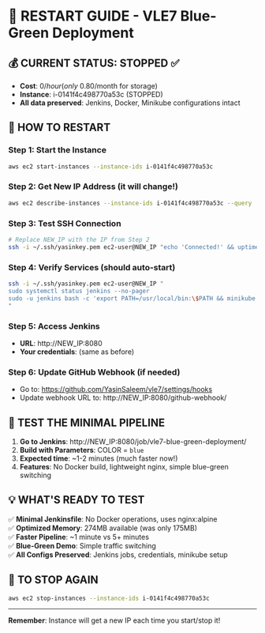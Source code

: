 # 🚀 RESTART GUIDE - VLE7 Blue-Green Deployment

## 💰 CURRENT STATUS: STOPPED ✅
- **Cost**: $0/hour (only ~$0.80/month for storage)
- **Instance**: i-0141f4c498770a53c (STOPPED)
- **All data preserved**: Jenkins, Docker, Minikube configurations intact

## 🔄 HOW TO RESTART

### Step 1: Start the Instance
```bash
aws ec2 start-instances --instance-ids i-0141f4c498770a53c
```

### Step 2: Get New IP Address (it will change!)
```bash
aws ec2 describe-instances --instance-ids i-0141f4c498770a53c --query 'Reservations[0].Instances[0].PublicIpAddress' --output text
```

### Step 3: Test SSH Connection
```bash
# Replace NEW_IP with the IP from Step 2
ssh -i ~/.ssh/yasinkey.pem ec2-user@NEW_IP "echo 'Connected!' && uptime"
```

### Step 4: Verify Services (should auto-start)
```bash
ssh -i ~/.ssh/yasinkey.pem ec2-user@NEW_IP "
sudo systemctl status jenkins --no-pager
sudo -u jenkins bash -c 'export PATH=/usr/local/bin:\$PATH && minikube status'
"
```

### Step 5: Access Jenkins
- **URL**: http://NEW_IP:8080 
- **Your credentials**: (same as before)

### Step 6: Update GitHub Webhook (if needed)
- Go to: https://github.com/YasinSaleem/vle7/settings/hooks
- Update webhook URL to: http://NEW_IP:8080/github-webhook/

## 🎯 TEST THE MINIMAL PIPELINE

1. **Go to Jenkins**: http://NEW_IP:8080/job/vle7-blue-green-deployment/
2. **Build with Parameters**: COLOR = `blue`
3. **Expected time**: ~1-2 minutes (much faster now!)
4. **Features**: No Docker build, lightweight nginx, simple blue-green switching

## 💡 WHAT'S READY TO TEST

✅ **Minimal Jenkinsfile**: No Docker operations, uses nginx:alpine  
✅ **Optimized Memory**: 274MB available (was only 175MB)  
✅ **Faster Pipeline**: ~1 minute vs 5+ minutes  
✅ **Blue-Green Demo**: Simple traffic switching  
✅ **All Configs Preserved**: Jenkins jobs, credentials, minikube setup  

## 🛑 TO STOP AGAIN
```bash
aws ec2 stop-instances --instance-ids i-0141f4c498770a53c
```

---
**Remember**: Instance will get a new IP each time you start/stop it!